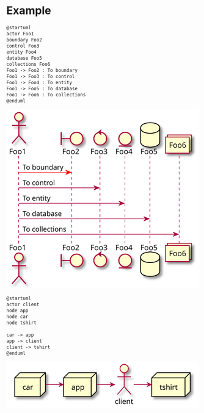 # Example

```
@startuml
actor Foo1
boundary Foo2
control Foo3
entity Foo4
database Foo5
collections Foo6
Foo1 -> Foo2 : To boundary
Foo1 -> Foo3 : To control
Foo1 -> Foo4 : To entity
Foo1 -> Foo5 : To database
Foo1 -> Foo6 : To collections
@enduml
```

![](example/example.svg)

```
@startuml
actor client
node app
node car
node tshirt

car -> app
app -> client
client -> tshirt
@enduml
```

![](example/another_example.svg)
